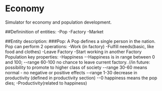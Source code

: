 # Economy
Simulator for economy and population development.

##Defininition of entities:
-Pop
-Factory
-Market

##Entity description:
###Pop:
A Pop defines a single person in the nation.
Pop can perform 2 operations:
-Work (in factory)
-Fulfill needs(basic, like food and clothes)
-Leave Factory
-Start working in another Factory
Population key properties:
-Happiness
--Happiness is in range between 0 and 100;
--range 60-100 no chance to leave current factory. //in future: possibility to promote to higher class of society
--range 30-60 means normal - no negative or positive effects
--range 1-30 decrease in productivity (defined in productivity section)
--0 happiness means the pop dies;
-Productivity(related to happiness)